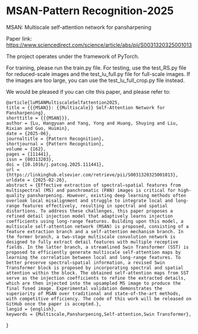# MSAN-Pattern Recognition-2025

 MSAN: Multiscale self-attention network for pansharpening
 
Paper link: https://www.sciencedirect.com/science/article/abs/pii/S0031320325001013

The project operates under the framework of PyTorch.

For training, please run the train.py file. For testing, use the test_RS.py file for reduced-scale images and the test_lu_full.py file for full-scale images. If the images are too large, you can use the test_lu_full_crop.py file instead.

We would be pleased if you can cite this paper, and please refer to:

    @article{luMSANMultiscaleSelfattention2025,
    title = {{{MSAN}}: {{Multiscale}} Self-Attention Network for Pansharpening},
    shorttitle = {{{MSAN}}},
    author = {Lu, Hangyuan and Yang, Yong and Huang, Shuying and Liu, Rixian and Guo, Huimin},
    date = {2025-06},
    journaltitle = {Pattern Recognition},
    shortjournal = {Pattern Recognition},
    volume = {162},
    pages = {111441},
    issn = {00313203},
    doi = {10.1016/j.patcog.2025.111441},
    url = {https://linkinghub.elsevier.com/retrieve/pii/S0031320325001013},
    urldate = {2025-02-26},
    abstract = {Effective extraction of spectral–spatial features from multispectral (MS) and panchromatic (PAN) images is critical for high-quality pansharpening. However, existing deep learning methods often overlook local misalignment and struggle to integrate local and long-range features effectively, resulting in spectral and spatial distortions. To address these challenges, this paper proposes a refined detail injection model that adaptively learns injection coefficients using long-range features. Building upon this model, a multiscale self-attention network (MSAN) is proposed, consisting of a feature extraction branch and a self-attention mechanism branch. In the former branch, a two-stage multiscale convolution network is designed to fully extract detail features with multiple receptive fields. In the latter branch, a streamlined Swin Transformer (SST) is proposed to efficiently generate multiscale self-attention maps by learning the correlation between local and long-range features. To better preserve spectral–spatial information, a revised Swin Transformer block is proposed by incorporating spectral and spatial attention within the block. The obtained self-attention maps from SST serve as the injection coefficients to refine the extracted details, which are then injected into the upsampled MS image to produce the final fused image. Experimental validation demonstrates the superiority of MSAN over traditional and state-of-the-art methods, with competitive efficiency. The code of this work will be released on GitHub once the paper is accepted.},
    langid = {english},
    keywords = {Multiscale,Pansharpening,Self-attention,Swin Transformer},

  }


